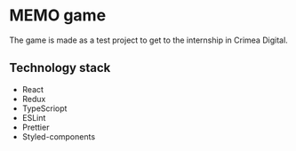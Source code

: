 # MEMO game

The game is made as a test project to get to the internship in Crimea Digital.

## Technology stack

- React
- Redux
- TypeScriopt
- ESLint
- Prettier
- Styled-components
